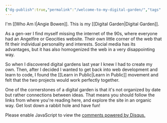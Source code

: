 ```yaml
---
{"dg-publish":true,"permalink":"/welcome-to-my-digital-garden/","tags":["gardenEntry"]}
---
```



I'm [[Who Am I\|Angie Bowen]]. This is my [[Digital Garden\|Digital Garden]]. 

As a gen-xer I find myself missing the internet of the 90s, where everyone had an Angelfire or Geocities website. Their own little corner of the web that fit their individual personality and interests. Social media has its advantages, but it has also homogenized the web in a very disappointing way.

So when I discovered digital gardens last year I knew I had to create my own. Then, after I decided I wanted to get back into web development and learn to code, I found the [[Learn in Public\|Learn in Public]] movement and felt that the two projects would work perfectly together.

One of the cornerstones of a digital garden is that it's not organized by date but rather connections between ideas. That means you should follow the links from where you're reading here, and explore the site in an organic way. Get lost down a rabbit hole and have fun!

<div id="disqus_thread"></div>
<script>
    /**
    *  RECOMMENDED CONFIGURATION VARIABLES: EDIT AND UNCOMMENT THE SECTION BELOW TO INSERT DYNAMIC VALUES FROM YOUR PLATFORM OR CMS.
    *  LEARN WHY DEFINING THESE VARIABLES IS IMPORTANT: https://disqus.com/admin/universalcode/#configuration-variables    */
    /*
    var disqus_config = function () {
    this.page.url = PAGE_URL;  // Replace PAGE_URL with your page's canonical URL variable
    this.page.identifier = PAGE_IDENTIFIER; // Replace PAGE_IDENTIFIER with your page's unique identifier variable
    };
    */
    (function() { // DON'T EDIT BELOW THIS LINE
    var d = document, s = d.createElement('script');
    s.src = 'https://angiebowen-1.disqus.com/embed.js';
    s.setAttribute('data-timestamp', +new Date());
    (d.head || d.body).appendChild(s);
    })();
</script>
<noscript>Please enable JavaScript to view the <a href="https://disqus.com/?ref_noscript">comments powered by Disqus.</a></noscript>